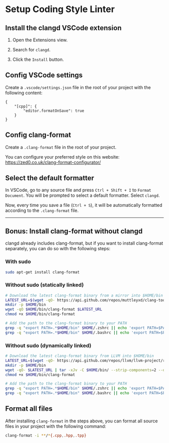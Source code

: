 # Setup Coding Style Linter

## Install the clangd VSCode extension

1. Open the Extensions view.

2. Search for `clangd`.

3. Click the `Install` button.

## Config VSCode settings

Create a `.vscode/settings.json` file in the root of your project with the following content:
```
{
    "[cpp]": {
        "editor.formatOnSave": true
    }
}
```

## Config clang-format

Create a `.clang-format` file in the root of your project.

You can configure your preferred style on this website: https://zed0.co.uk/clang-format-configurator/

## Select the default formatter

In VSCode, go to any source file and press `Ctrl + Shift + I` to `Format Document`.
You will be prompted to select a default formatter. Select `clangd`.

Now, every time you save a file (`Ctrl + S`), it will be automatically formatted according to the `.clang-format` file.

---

## Bonus: Install clang-format without clangd

clangd already includes clang-format, but if you want to install clang-format separately, you can do so with the following steps:

### With sudo

```bash
sudo apt-get install clang-format
```

### Without sudo (statically linked)

```bash
# Download the latest clang-format binary from a mirror into $HOME/bin
LATEST_URL=$(wget -qO- https://api.github.com/repos/muttleyxd/clang-tools-static-binaries/releases/latest | grep -oP '(?<="browser_download_url": ")[^"]*clang-format-[0-9]+_linux-amd64(?=")' | sort -V | tail -n 1)
mkdir -p $HOME/bin
wget -qO $HOME/bin/clang-format $LATEST_URL
chmod +x $HOME/bin/clang-format

# Add the path to the clang-format binary to your PATH
grep -q "export PATH=.*$HOME/bin" $HOME/.zshrc || echo 'export PATH=$PATH:$HOME/bin' >> $HOME/.zshrc
grep -q "export PATH=.*$HOME/bin" $HOME/.bashrc || echo 'export PATH=$PATH:$HOME/bin' >> $HOME/.bashrc
```

### Without sudo (dynamically linked)

```bash
# Download the latest clang-format binary from LLVM into $HOME/bin
LATEST_URL=$(wget -qO- https://api.github.com/repos/llvm/llvm-project/releases/latest | grep "browser_download_url.*clang.*x86_64-linux-gnu-ubuntu-.*.tar.xz" | cut -d : -f 2,3 | tr -d \" | xargs)
mkdir -p $HOME/bin
wget -qO- $LATEST_URL | tar -xJv -C $HOME/bin/ --strip-components=2 --occurrence=1 --wildcards \*/bin/clang-format
chmod +x $HOME/bin/clang-format

# Add the path to the clang-format binary to your PATH
grep -q "export PATH=.*$HOME/bin" $HOME/.zshrc || echo 'export PATH=$PATH:$HOME/bin' >> $HOME/.zshrc
grep -q "export PATH=.*$HOME/bin" $HOME/.bashrc || echo 'export PATH=$PATH:$HOME/bin' >> $HOME/.bashrc
```

## Format all files

After installing `clang-format` in the steps above, you can format all source files in your project with the following command:
```bash
clang-format -i **/*{.cpp,.hpp,.tpp}
```

